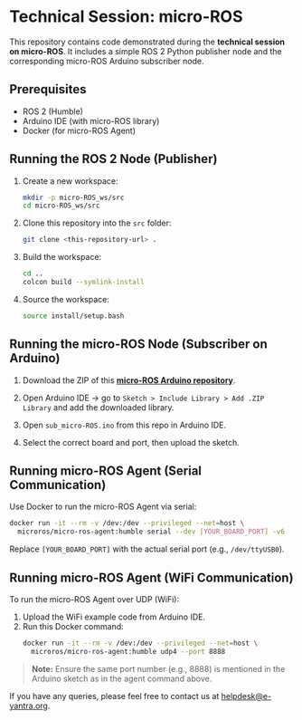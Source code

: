 # Technical Session: micro-ROS

This repository contains code demonstrated during the **technical session on micro-ROS**. It includes a simple ROS 2 Python publisher node and the corresponding micro-ROS Arduino subscriber node.



## Prerequisites

- ROS 2 (Humble)
- Arduino IDE (with micro-ROS library)
- Docker (for micro-ROS Agent)


## Running the ROS 2 Node (Publisher)

1. Create a new workspace:
   ```bash
   mkdir -p micro-ROS_ws/src
   cd micro-ROS_ws/src
   ```

2. Clone this repository into the `src` folder:
   ```bash
   git clone <this-repository-url> .
   ```

3. Build the workspace:
   ```bash
   cd ..
   colcon build --symlink-install
   ```

4. Source the workspace:
   ```bash
   source install/setup.bash
   ```



## Running the micro-ROS Node (Subscriber on Arduino)

1. Download the ZIP of this [**micro-ROS Arduino repository**](https://github.com/micro-ROS/micro_ros_arduino/tree/humble).

2. Open Arduino IDE → go to `Sketch > Include Library > Add .ZIP Library` and add the downloaded library.

3. Open `sub_micro-ROS.ino` from this repo in Arduino IDE.

4. Select the correct board and port, then upload the sketch.



## Running micro-ROS Agent (Serial Communication)

Use Docker to run the micro-ROS Agent via serial:
```bash
docker run -it --rm -v /dev:/dev --privileged --net=host \
  microros/micro-ros-agent:humble serial --dev [YOUR_BOARD_PORT] -v6
```

Replace `[YOUR_BOARD_PORT]` with the actual serial port (e.g., `/dev/ttyUSB0`).



## Running micro-ROS Agent (WiFi Communication)

To run the micro-ROS Agent over UDP (WiFi):

1. Upload the WiFi example code from Arduino IDE.
2. Run this Docker command:
   ```bash
   docker run -it --rm -v /dev:/dev --privileged --net=host \
     microros/micro-ros-agent:humble udp4 --port 8888
   ```

> **Note:** Ensure the same port number (e.g., 8888) is mentioned in the Arduino sketch as in the agent command above.


If you have any queries, please feel free to contact us at helpdesk@e-yantra.org.
